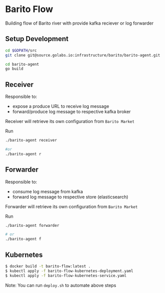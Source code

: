 # Barito Flow

Building flow of Barito river with provide kafka reciever or log forwarder 

## Setup Development

```sh
cd $GOPATH/src
git clone git@source.golabs.io:infrastructure/barito/barito-agent.git 

cd barito-agent
go build
```

## Receiver

Responsible to:
- expose a produce URL to receive log message
- forward/produce log message to respective kafka broker

Receiver will retrieve its own configuration from `Barito Market`

Run
```sh
./barito-agent receiver

#or
./barito-agent r
```


## Forwarder

Responsible to:
- consume log message from kafka
- forward log message to respective store (elasticsearch)


Forwarder will retrieve its own configuration from `Barito Market`

Run
```sh
./barito-agent forwarder

# or
./barito-agent f
```

## Kubernetes

```sh
$ docker build -t barito-flow:latest .
$ kubectl apply -f barito-flow-kubernetes-deployment.yaml
$ kubectl apply -f barito-flow-kubernetes-service.yaml
```

Note: You can run `deploy.sh` to automate above steps